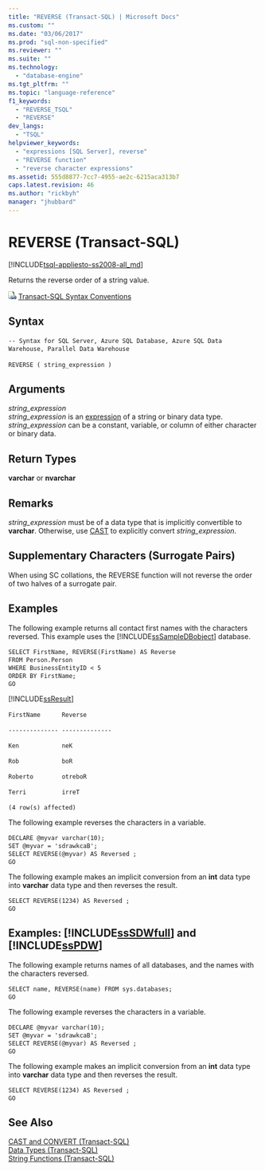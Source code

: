```yaml
---
title: "REVERSE (Transact-SQL) | Microsoft Docs"
ms.custom: ""
ms.date: "03/06/2017"
ms.prod: "sql-non-specified"
ms.reviewer: ""
ms.suite: ""
ms.technology: 
  - "database-engine"
ms.tgt_pltfrm: ""
ms.topic: "language-reference"
f1_keywords: 
  - "REVERSE_TSQL"
  - "REVERSE"
dev_langs: 
  - "TSQL"
helpviewer_keywords: 
  - "expressions [SQL Server], reverse"
  - "REVERSE function"
  - "reverse character expressions"
ms.assetid: 555d8877-7cc7-4955-ae2c-6215aca313b7
caps.latest.revision: 46
ms.author: "rickbyh"
manager: "jhubbard"
---
```

# REVERSE (Transact-SQL)
[!INCLUDE[tsql-appliesto-ss2008-all_md](../../database-engine/configure/windows/includes/tsql-appliesto-ss2008-all-md.md)]

  Returns the reverse order of a string value.  
  
 ![Topic link icon](../../database-engine/configure/windows/media/topic-link.gif "Topic link icon") [Transact-SQL Syntax Conventions](../../t-sql/language-elements/transact-sql-syntax-conventions-transact-sql.md)  
  
## Syntax  
  
```  
-- Syntax for SQL Server, Azure SQL Database, Azure SQL Data Warehouse, Parallel Data Warehouse  
  
REVERSE ( string_expression )  
```  
  
## Arguments  
 *string_expression*  
 *string_expression* is an [expression](../../t-sql/language-elements/expressions-transact-sql.md) of a string or binary data type. *string_expression* can be a constant, variable, or column of either character or binary data.  
  
## Return Types  
 **varchar** or **nvarchar**  
  
## Remarks  
 *string_expression* must be of a data type that is implicitly convertible to **varchar**. Otherwise, use [CAST](../../t-sql/functions/cast-and-convert-transact-sql.md) to explicitly convert *string_expression*.  
  
## Supplementary Characters (Surrogate Pairs)  
 When using SC collations, the REVERSE function will not reverse the order of two halves of a surrogate pair.  
  
## Examples  
 The following example returns all contact first names with the characters reversed. This example uses the [!INCLUDE[ssSampleDBobject](../../database-engine/availability-groups/windows/includes/sssampledbobject-md.md)] database.  
  
```  
SELECT FirstName, REVERSE(FirstName) AS Reverse  
FROM Person.Person  
WHERE BusinessEntityID < 5  
ORDER BY FirstName;  
GO  
```  
  
 [!INCLUDE[ssResult](../../relational-databases/includes/ssresult-md.md)]  
  
 `FirstName      Reverse`  
  
 `-------------- --------------`  
  
 `Ken            neK`  
  
 `Rob            boR`  
  
 `Roberto        otreboR`  
  
 `Terri          irreT`  
  
 `(4 row(s) affected)`  
  
 The following example reverses the characters in a variable.  
  
```  
DECLARE @myvar varchar(10);  
SET @myvar = 'sdrawkcaB';  
SELECT REVERSE(@myvar) AS Reversed ;  
GO  
```  
  
 The following example makes an implicit conversion from an **int** data type into **varchar** data type and then reverses the result.  
  
```  
SELECT REVERSE(1234) AS Reversed ;  
GO  
```  
  
## Examples: [!INCLUDE[ssSDWfull](../../relational-databases/reference/system-catalog-views/includes/sssdwfull-md.md)] and [!INCLUDE[ssPDW](../../database-engine/configure/windows/includes/sspdw-md.md)]  
 The following example returns names of all databases, and the names with the characters reversed.  
  
```  
SELECT name, REVERSE(name) FROM sys.databases;  
GO  
```  
  
 The following example reverses the characters in a variable.  
  
```  
DECLARE @myvar varchar(10);  
SET @myvar = 'sdrawkcaB';  
SELECT REVERSE(@myvar) AS Reversed ;  
GO  
```  
  
 The following example makes an implicit conversion from an **int** data type into **varchar** data type and then reverses the result.  
  
```  
SELECT REVERSE(1234) AS Reversed ;  
GO  
```  
  
## See Also  
 [CAST and CONVERT &#40;Transact-SQL&#41;](../../t-sql/functions/cast-and-convert-transact-sql.md)   
 [Data Types &#40;Transact-SQL&#41;](../../t-sql/data-types/data-types-transact-sql.md)   
 [String Functions &#40;Transact-SQL&#41;](../../t-sql/functions/string-functions-transact-sql.md)  
  
  


